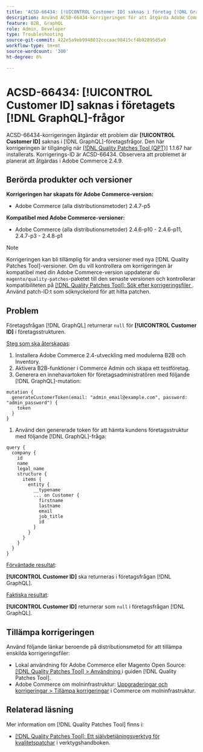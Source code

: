 ```yaml
---
title: 'ACSD-66434: [!UICONTROL Customer ID] saknas i företag [!DNL GraphQL] frågor'
description: Använd ACSD-66434-korrigeringen för att åtgärda Adobe Commerce-problemet där [!UICONTROL Customer ID] saknas i  [!DNL GraphQL] företagsfrågorna.
feature: B2B, GraphQL
role: Admin, Developer
type: Troubleshooting
source-git-commit: 422e5a9eb9948032cccaac98415cf4b92895d5a9
workflow-type: tm+mt
source-wordcount: '300'
ht-degree: 0%

---
```



# ACSD-66434: [!UICONTROL Customer ID] saknas i företagets [!DNL GraphQL]-frågor

ACSD-66434-korrigeringen åtgärdar ett problem där **[!UICONTROL Customer ID]** saknas i [!DNL GraphQL]-företagsfrågor. Den här korrigeringen är tillgänglig när [[!DNL Quality Patches Tool (QPT)]](/help/tools/quality-patches-tool/quality-patches-tool-to-self-serve-quality-patches.md) 1.1.67 har installerats. Korrigerings-ID är ACSD-66434. Observera att problemet är planerat att åtgärdas i Adobe Commerce 2.4.9.

## Berörda produkter och versioner

**Korrigeringen har skapats för Adobe Commerce-version:**

* Adobe Commerce (alla distributionsmetoder) 2.4.7-p5

**Kompatibel med Adobe Commerce-versioner:**

* Adobe Commerce (alla distributionsmetoder) 2.4.6-p10 - 2.4.6-p11, 2.4.7-p3 - 2.4.8-p1

>[!NOTE]
>
>Korrigeringen kan bli tillämplig för andra versioner med nya [!DNL Quality Patches Tool]-versioner. Om du vill kontrollera om korrigeringen är kompatibel med din Adobe Commerce-version uppdaterar du `magento/quality-patches`-paketet till den senaste versionen och kontrollerar kompatibiliteten på [[!DNL Quality Patches Tool]: Sök efter korrigeringsfiler ](https://experienceleague.adobe.com/tools/commerce-quality-patches/index.html). Använd patch-ID:t som söknyckelord för att hitta patchen.

## Problem

Företagsfrågan [!DNL GraphQL] returnerar `null` för **[!UICONTROL Customer ID]** i företagsstrukturen.

<u>Steg som ska återskapas</u>:

1. Installera Adobe Commerce 2.4-utveckling med modulerna B2B och Inventory.
1. Aktivera B2B-funktioner i Commerce Admin och skapa ett testföretag.
1. Generera en innehavartoken för företagsadministratören med följande [!DNL GraphQL]-mutation:

```
mutation {
  generateCustomerToken(email: "admin_email@example.com", password: "admin_password") {
    token
  }
}
```

1. Använd den genererade token för att hämta kundens företagsstruktur med följande [!DNL GraphQL]-fråga:

```
query {
  company {
    id
    name
    legal_name
    structure {
      items {
        entity {
          __typename
          ... on Customer {
            firstname
            lastname
            email
            job_title
            id
          }
        }
      }
    }
  }
}
```

<u>Förväntade resultat</u>:

**[!UICONTROL Customer ID]** ska returneras i företagsfrågan [!DNL GraphQL].

<u>Faktiska resultat</u>:

**[!UICONTROL Customer ID]** returnerar som `null` i företagsfrågan [!DNL GraphQL].

## Tillämpa korrigeringen

Använd följande länkar beroende på distributionsmetod för att tillämpa enskilda korrigeringsfiler:

* Lokal användning för Adobe Commerce eller Magento Open Source: [[!DNL Quality Patches Tool] > Användning ](/help/tools/quality-patches-tool/usage.md) i guiden [!DNL Quality Patches Tool].
* Adobe Commerce om molninfrastruktur: [Uppgraderingar och korrigeringar > Tillämpa korrigeringar](https://experienceleague.adobe.com/docs/commerce-cloud-service/user-guide/develop/upgrade/apply-patches.html) i Commerce om molninfrastruktur.

## Relaterad läsning

Mer information om [!DNL Quality Patches Tool] finns i:

* [[!DNL Quality Patches Tool]: Ett självbetjäningsverktyg för kvalitetspatchar](/help/tools/quality-patches-tool/quality-patches-tool-to-self-serve-quality-patches.md) i verktygshandboken.
